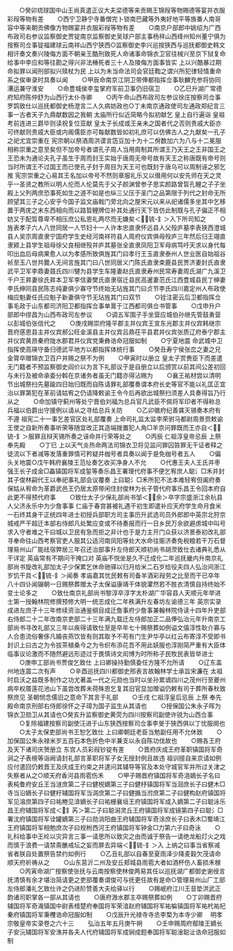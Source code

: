 <!-- { "loadSidebar": true } -->
　　○癸卯琉球国中山王尚真遣正议大夫梁德等来贡赐王锦叚等物赐德等宴并衣服彩叚等物有差
　　○西宁卫静宁寺番僧完卜锁南巴藏等外夷好地平等族番人南哥容中等来朝贡佛像方物赐宴并衣服彩叚等物有差
　　○南京户部郎中姚绍为广西布政司右参议监察御史贾锭南京监察御史吴球户部主事杨祥山西绛州知州董宁俱为按察司佥事锭福建球云南祥山西宁狭西○监察御史李兴巡按狭西与巡抚都御史韩文相讦奏文奏兴陵侮方面不朝亲王酷刑致死人命诸事命锦衣卫官往械兴至京下狱复命给事中李应和等往勘之得兴非法棰死者三十人及陵侮方面事皆实  上以兴酷暴过期命拟罪以闻刑部拟兴赎杖为民  上以为未当命法司会官廷鞫之谓兴所犯律轻情重命系之俟审录时具奏以闻
　　○甲辰命南京江阴卫带俸都指挥佥事耿麟充参将协同漕运兼守淮安
　　○命豊城侯李玺掌府军前卫事仍旧宿卫
　　○乙巳升湖广常德府知府陈仲舒为山西行太仆寺卿
　　○丙午命山西布政司左参议徐庄按察司佥事罗鹍致仕以巡抚都御史杨澄言二人久病妨政也○丁未南京通政使司左通政郑纪言三事一古者天子九鼎献数因之我朝  太庙所行似近简略今拟初献乞  皇上自行遍诣  皇祖考前连进三爵毕则读祝复位亚献  皇太子长成或王亲未之国者代之否则贵戚大臣亦可终献则贵戚大臣或内阁儒臣亦可每献数皆如初礼庶可以仿佛古人之九献矣一孔子之祀尤宜崇重在  宪宗朝以祭酒周洪谟言笾豆加十为十二佾数加六为八与十二冕服相称崇重之意至矣但不加帝号者谓孔子周人当用周制其所谓王乃天王之王非国王之王恐未为通论夫孔子虽生于周而封王实始于唐周无帝号故有天王之称唐既有帝号则当时所谓王不过国王而已使孔子封于周目为天王可也既封于唐乌可以周制诬之邪乞推  宪宗崇重之心易其王名加以帝号不然则章服礼乐又以僣用何以安先师在天之灵乎一圣贤之教所以明人伦而人伦莫先于父子颜渊曾参子思实颜路曾晢孔鲤之子子坐殿上父列两庶恐事死如生之道不如是也纵三父压于圣门之品第限于列代之封命无所顾望其三子之心安乎今国子监文庙戟门旁北向之屋宋元以来从祀诸儒多坐其中乞移置于两庑之末东西相向而以路晢鲤牌位补其处通行天下皆仿此制既与孔子偏正不相妨又于配晢尊卑不相压庶公私恩礼两尽而无嫌矣＜锍-釒＞入下所司知之
　　○旌表孝子六人八世同居一人节妇十一人许本忠直隶怀远县人父殁庐墓李表狭西澄城县人吴宗周直隶宁国府学生史经河南祥符县人周府仪宾俱毋殁庐三年然后归王翊直隶颍上县学生祖母徐父良相继殁并庐其墓张全直隶凤阳卫军母病笃吁天求以身代每叩出血后母病果愈人以为孝感所致俱旌其门曰孝行王玉直隶泰州人世业医自始祖谷祯至玉八世共爨人无间言旌其门曰八世同居义门陈氏直隶束鹿县民贾济妻封氏直隶武平卫军李鼎妻聂氏四川犍为县学生车隆妻赵氏直隶寿州民常寿妻周氏湖广九溪卫千户王昇妻徐氏昇本卫军李信妻樊氏直隶宿迁县民高暹妻范氏江西豊城县民丁绅妻李氏绅同县民陈志纯妻俱少寡守节终始无玷旌其门曰贞节李氏四川嘉定州人布政使梅应魁妻任氏应魁子新妻俱守节无玷旌其门曰双节
　　○铨注密云后卫都指挥佥事毛政于山东都司济阳卫都指挥佥事单暠于江西都司俱佥书管事
　　○戊申升户部郎中缪昌为山西布政司左参议
　　○调五军围子手坐营应城伯孙继先管鼓勇营以彭城伯张信代之
　　○庚戌赐崇府隆平郡主并仪宾王宣东光郡主并仪宾韩继宗晋府感恩县主并仪宾郝公旺金溪县主并仪宾吕鼎茌平县君并仪宾张质辽府泰宁郡主并仪宾黄昂秦府陇水郡君并仪宾党秉彝诰命冠服如制
　　○宁夏地震  命武城中卫指挥使高瑛守备归德武平地方以都指挥体统行事
　　○癸丑寿宁侯张峦之妻之兄金膂卒赠锦衣卫百户并赐之祭不为例
　　○甲寅时以册立  皇太子赏赉臣下而差遣无门籍者不预监察御史阎价以为言下礼部议于是自册立以后颁赏以前其间公差初回与未行及被命承委分斡在京诸务者虽无门籍亦得沾赐为
　　○襄王祐材尝以清明节出城祭扫先墓踰四日始归既而自陈请罪礼部覆奏谓本府长史等官不能以礼匡正宜治以罪第犯在革前请姑宥之仍请降敕谕王令今后再欲出城祭扫须差人具奏得旨乃行从之
　　○命加镇守蓟州等处宁晋伯刘福为总兵官凡武臣不佩将军印者不得称总兵福以伯爵出守援例以请从之寻给总兵关防
　　○乙卯徽府纪善龚天锡奏本府有不遵  祖宪二十一事乞差官区处礼部覆奏  上命司礼监太监李荣驸马都尉周景赍敕谕王使之自新所奏事听荣等随宜改正其造端拨置犯人角□羊京问罪既而王亦自＜锍-釒＞服罪且辩天锡所奏之诬命并行荣等处之
　　○丙辰  仁祖淳皇帝忌辰  上祭  奉先殿
　　○丁巳  上以天气炎热命两法司锦衣卫将见监问罪囚笞罪无干证者释之徒流以下者减等发落重罪情可矜疑并枷号者具奏以闻于是免枷号者五人
　　○偏头关地震○戊午韩府襄陵王范址奏乞收买净身人不允
　　○代惠王夫人王氏并枣强王长子成金□畾镇国将军成銴等奏乐昌王署理代府事不便乞宥庶人聪氵□禾并封其子俊林嗣代王以奉祀事礼部会议覆奏  上曰聪氵□禾所犯不法本难轻宥但阖府奏保姑从宥命为革爵武邑王仍居太原带闲住封俊林为长子管代府事乐昌王令回本府自此更不得预代府事
　　○致仕太子少保礼部尚书邹＜余＞卒字宗盛浙江余杭县人父济永乐中为少詹事事  仁庙于春宫甚被礼遇干初生即遣补应天府学生命月食米一石终其身干正统四年进士初授兵部职方司主事历升武选司员外郎郎中英宗北狩京城戒严干超迁本部右侍郎凡处繁应变或不待奏报而行一日乡民万余欲避虏城中叫号求入守者难之干曰城以卫民有急而拒之非计也于是力主开门众获以济景泰初改礼部寻奉命往山西考察官吏人服其公适河南凤阳等处大水命往赈济奏免税粮若干万石督理易州山厂能祛宿弊居三年召还治部事升左侍郎天顺初尚书胡濙致仕去诸典礼悉从干详定  英庙常有不期问干掩口对  英庙不悦坐是久不迁成化二年巡抚畿内升南京礼部尚书旋改礼部加太子少保累乞休命驰驿以归月给米二石岁给役夫四人弘治间浙江岁饥干具＜锍-釒＞闻奏  孝庙嘉其忧民敕有司备羊酒彩叚劳之比至而干已卒年八十四讣闻辍朝一日赐祭葬赠太子太保谥康靖干体貌灈然若不胜衣清慎自持终始不变士论多之
　　○致仕南京礼部尚书黎淳卒淳字太朴湖广华容县人天顺元年举进士第一授翰林院修撰预修大明一统志成化二年秩满升左春坊左谕德三年  英宗实录成进左庶子十三年修续资治通鉴纲目成迁詹事府少詹事兼翰林院侍读十四年升吏部右侍郎二十二年改南京吏部二十三年满九载迁左侍郎加正二品俸弘治元年升南京工部尚书寻改礼部又三年以疾得请致仕至是卒年七十赐祭葬如例谥文僖淳性耿介寡与人合患流俗奢侈凡婚丧燕饮皆有则其取予不苟有门生尹华亭以红云布寄淳不受即书封识上曰古之为令拔茶植桑今之为令织布添花吾不用此妖服也淳刚简严重有大臣体临事议论激而不随然避远形迹过于畏慎诗文闳博为时所称子民牧民表皆举进士
　　○庚申工部尚书贾俊乞致仕  上曰卿操持勤慎委任方隆不允所请
　　○辽东盖州地连震二次有声
　　○辛酉巡抚四川都御史邢表言故翰林学士承旨宋濂在  太祖时启沃之益既多制作之功尤著盖一代之元勋也当时以坐孙累谪四川之茂州行至夔州病卒权厝莲花池山下虽尝改葬未荷殊恩乞复其旧官显加赠谥仍敕有司于葬所春秋致祭庶见  圣朝悯念儒旧之意命下其言于礼部
　　○壬戌  仁祖淳皇后忌辰  上祭  奉先殿命南京刑部右侍郎徐怀之子璋为国子监生从其请也
　　○授保国公朱永子晖为锦衣卫勋卫从其请也○癸亥升监察御史黄荧为四川按察司副使许锐为山西佥事
　　○复除福建按察司副使汪进于山东狭西按察司佥事李旻于狭西俱以丁忧服阕也
　　○太子太保吏部尚书王恕乞致仕  上曰卿朝廷老臣当勉副任用不允休致
　　○加保国公朱永禄米岁五百石本色折色中半兼支以永自陈功伐故也
　　○赐各王府及天下诸司庆贺册立  东宫人员彩叚钞锭有差
　　○晋府庆成王府革职镇国将军奇涧之子表樈等诣阙请封礼部言革职将军子女无授封例且故违  祖训擅自来京请如例应付遣回仍敕晋王及庆成王约束之并逮问其辅导等官及本处守城官军并所过关津之失察者从之○顺天府香河县雨雹伤禾
　　○甲子赐晋府镇国将军奇浥嫡长子名曰表杶鲁府安丘王当澻庶第二子曰健棁嫡第三子曰健杼镇国将军当洄庶长子曰健木□寺当沿嫡长子曰健杅辅国将军当淍庶第二子曰健揗当泭庶第二子曰健构赵府镇国将军见溶庶第四子曰祐棬见渰嫡长子曰祐栅襄垣王府镇国将军成入嫡第二子曰聪泳乐昌王府辅国将军成＜釒芮＞第二子曰聪潟灵丘王府镇国将军成镜第四子曰聪氵□署沈府镇国将军诠罐嫡第三子曰勋消阳曲王府辅国将军奇涂庶长子曰表木□蜀靖江王府镇国将军相勉庶次子曰规柎西河王府镇国将军钟金□力第六子曰奇泳
　　○礼科给事中王纶以灾异言三事一请思所以致灾之由而诚于祭告一请绝龙船灯火之戏而慎于浪费一请禁斋醮戒坛之妄而屏去异端＜锍-釒＞入  上纳之曰事当省察减省者朕自处置祭告禁约如例行
　　○乙丑礼部以自春至夏雨泽少降麦榖欠茂请命顺天府祈祷从之
　　○山东莒沂二州及安丘郏城县雨雹大者如酒杯伤人畜损禾稼
　　○丙寅命湖广按察使张抚与云南按察使林俊两易其任以巡抚湖广都御史谢绶言抚清慎有余才堪治简请更之吏部覆奏谓俊可与抚更任故有是命○管理易州山厂工部左侍郎潘礼乞致仕许之仍进阶赞善大夫给驿以行
　　○赐岷府江川王音垫洪武正韵诸司职掌各一部从其请也
　　○唐府溵水郡主卒赐祭葬如例
　　○丁卯赐晋府辅国将军奇渽镇国中尉表棤楚府奉国将军荣湆赵府辅国将军祐楄镇国将军祐杙祐杞秦府镇国将军秉欆诰命冠服如制
　　○戊辰升光禄寺寺丞李楘为本寺少卿
　明孝宗敬皇帝实录卷之六十三
　　弘治五年五月庚午朔
　　○壬申赐周府鄢陵王嫡长子安沅辅国将军安潐并各夫人代府辅国将军成锏成鋀奉国将军聪淦聪沚诰命冠服如制
